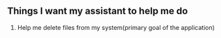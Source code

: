 ## Things I want my assistant to help me do

1. Help me delete files from my system(primary goal of the application)

